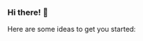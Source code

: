 ### Hi there! :wave:

<!--
**rudiantoni/rudiantoni** is a :sparkles: _special_ :sparkles: repository because it's `README.md` (this file) appears on your GitHub profile.
-->


Here are some ideas to get you started:

<!-- - I'm currently working on... -->
<!-- - I'm currently learning HTML, CSS, JS, SQL, NODE, REACT -->
<!-- - I'm looking to collaborate on... -->
<!-- - I'm looking for help... -->
<!-- - Ask me about... -->
<!-- - How to reach me... -->
<!-- - Pronouns:... -->
<!-- - Fun fact:...  -->
